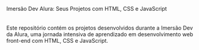 Imersão Dev Alura: Seus Projetos com HTML, CSS e JavaScript</br>
</br>
</br>
Este repositório contém os projetos desenvolvidos durante a Imersão Dev da Alura, uma jornada intensiva de aprendizado em desenvolvimento web front-end com HTML, CSS e JavaScript.
